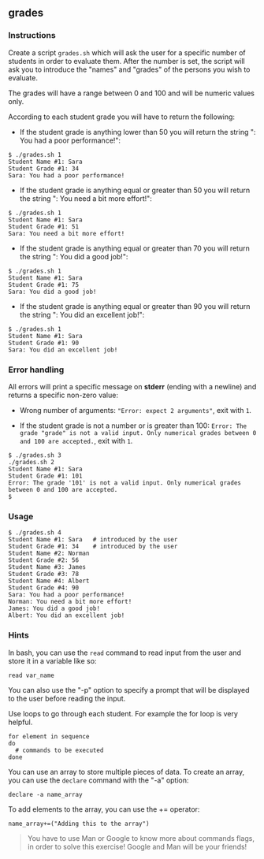 ## grades

### Instructions

Create a script `grades.sh` which will ask the user for a specific number of students in order to evaluate them. After the number is set, the script will ask you to introduce the "names" and "grades" of the persons you wish to evaluate.

The grades will have a range between 0 and 100 and will be numeric values only.

According to each student grade you will have to return the following:

- If the student grade is anything lower than 50 you will return the string "<name>: You had a poor performance!":

```console
$ ./grades.sh 1
Student Name #1: Sara
Student Grade #1: 34
Sara: You had a poor performance!
```

- If the student grade is anything equal or greater than 50 you will return the string "<name>: You need a bit more effort!":

```console
$ ./grades.sh 1
Student Name #1: Sara
Student Grade #1: 51
Sara: You need a bit more effort!
```

- If the student grade is anything equal or greater than 70 you will return the string "<name>: You did a good job!":

```console
$ ./grades.sh 1
Student Name #1: Sara
Student Grade #1: 75
Sara: You did a good job!
```

- If the student grade is anything equal or greater than 90 you will return the string "<name>: You did an excellent job!":

```console
$ ./grades.sh 1
Student Name #1: Sara
Student Grade #1: 90
Sara: You did an excellent job!
```

### Error handling

All errors will print a specific message on **stderr** (ending with a newline) and returns a specific non-zero value:

- Wrong number of arguments: `"Error: expect 2 arguments"`, exit with `1`.

- If the student grade is not a number or is greater than 100: `Error: The grade "grade" is not a valid input. Only numerical grades between 0 and 100 are accepted.`, exit with `1`.

```console
$ ./grades.sh 3
./grades.sh 2
Student Name #1: Sara
Student Grade #1: 101
Error: The grade '101' is not a valid input. Only numerical grades between 0 and 100 are accepted.
$
```

### Usage

```console
$ ./grades.sh 4
Student Name #1: Sara   # introduced by the user
Student Grade #1: 34    # introduced by the user
Student Name #2: Norman
Student Grade #2: 56
Student Name #3: James
Student Grade #3: 78
Student Name #4: Albert
Student Grade #4: 90
Sara: You had a poor performance!
Norman: You need a bit more effort!
James: You did a good job!
Albert: You did an excellent job!
```

### Hints

In bash, you can use the `read` command to read input from the user and store it in a variable like so:

`read var_name`

You can also use the "-p" option to specify a prompt that will be displayed to the user before reading the input.

Use loops to go through each student. For example the for loop is very helpful.

```console
for element in sequence
do
  # commands to be executed
done
```

You can use an array to store multiple pieces of data. To create an array, you can use the `declare` command with the "-a" option:

`declare -a name_array`

To add elements to the array, you can use the += operator:

`name_array+=("Adding this to the array")`

> You have to use Man or Google to know more about commands flags, in order to solve this exercise!
> Google and Man will be your friends!
